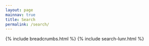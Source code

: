 ```yaml
---
layout: page
mainnav: true
title: Search
permalink: /search/
---
```

{% include breadcrumbs.html %}
{% include search-lunr.html %}
<script src="/js/text-glitch.js"></script>